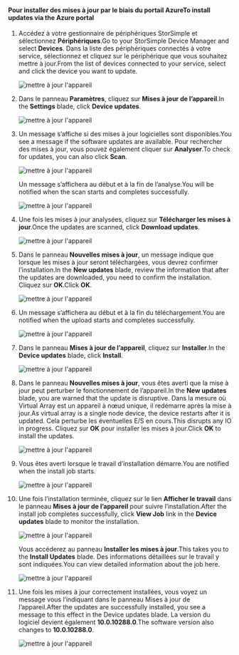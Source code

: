<!--author=alkohli last changed: 11/07/16 -->

#### <a name="to-install-updates-via-the-azure-portal"></a><span data-ttu-id="1eba6-101">Pour installer des mises à jour par le biais du portail Azure</span><span class="sxs-lookup"><span data-stu-id="1eba6-101">To install updates via the Azure portal</span></span>

1. <span data-ttu-id="1eba6-102">Accédez à votre gestionnaire de périphériques StorSimple et sélectionnez **Périphériques**.</span><span class="sxs-lookup"><span data-stu-id="1eba6-102">Go to your StorSimple Device Manager and select **Devices**.</span></span> <span data-ttu-id="1eba6-103">Dans la liste des périphériques connectés à votre service, sélectionnez et cliquez sur le périphérique que vous souhaitez mettre à jour.</span><span class="sxs-lookup"><span data-stu-id="1eba6-103">From the list of devices connected to your service, select and click the device you want to update.</span></span> 

    ![mettre à jour l'appareil](../includes/media/storsimple-virtual-array-install-update-via-portal/azupdate1m.png) 

2. <span data-ttu-id="1eba6-105">Dans le panneau **Paramètres**, cliquez sur **Mises à jour de l’appareil**.</span><span class="sxs-lookup"><span data-stu-id="1eba6-105">In the **Settings** blade, click **Device updates**.</span></span> 

    ![mettre à jour l'appareil](../includes/media/storsimple-virtual-array-install-update-via-portal/azupdate2m.png)  

3. <span data-ttu-id="1eba6-107">Un message s’affiche si des mises à jour logicielles sont disponibles.</span><span class="sxs-lookup"><span data-stu-id="1eba6-107">You see a message if the software updates are available.</span></span> <span data-ttu-id="1eba6-108">Pour rechercher des mises à jour, vous pouvez également cliquer sur **Analyser**.</span><span class="sxs-lookup"><span data-stu-id="1eba6-108">To check for updates, you can also click **Scan**.</span></span>

    ![mettre à jour l'appareil](../includes/media/storsimple-virtual-array-install-update-via-portal/azupdate3m.png)

    <span data-ttu-id="1eba6-110">Un message s’affichera au début et à la fin de l’analyse.</span><span class="sxs-lookup"><span data-stu-id="1eba6-110">You will be notified when the scan starts and completes successfully.</span></span>

    ![mettre à jour l'appareil](../includes/media/storsimple-virtual-array-install-update-via-portal/azupdate5m.png)

4. <span data-ttu-id="1eba6-112">Une fois les mises à jour analysées, cliquez sur **Télécharger les mises à jour**.</span><span class="sxs-lookup"><span data-stu-id="1eba6-112">Once the updates are scanned, click **Download updates**.</span></span> 

    ![mettre à jour l'appareil](../includes/media/storsimple-virtual-array-install-update-via-portal/azupdate6m.png)

5. <span data-ttu-id="1eba6-114">Dans le panneau **Nouvelles mises à jour**, un message indique que lorsque les mises à jour seront téléchargées, vous devrez confirmer l’installation.</span><span class="sxs-lookup"><span data-stu-id="1eba6-114">In the **New updates** blade, review the information that after the updates are downloaded, you need to confirm the installation.</span></span> <span data-ttu-id="1eba6-115">Cliquez sur **OK**.</span><span class="sxs-lookup"><span data-stu-id="1eba6-115">Click **OK**.</span></span>

    ![mettre à jour l'appareil](../includes/media/storsimple-virtual-array-install-update-via-portal/azupdate7m.png)

6. <span data-ttu-id="1eba6-117">Un message s’affichera au début et à la fin du téléchargement.</span><span class="sxs-lookup"><span data-stu-id="1eba6-117">You are notified when the upload starts and completes successfully.</span></span>

     ![mettre à jour l'appareil](../includes/media/storsimple-virtual-array-install-update-via-portal/azupdate8m.png)

5. <span data-ttu-id="1eba6-119">Dans le panneau **Mises à jour de l’appareil**, cliquez sur **Installer**.</span><span class="sxs-lookup"><span data-stu-id="1eba6-119">In the **Device updates** blade, click **Install**.</span></span>

     ![mettre à jour l'appareil](../includes/media/storsimple-virtual-array-install-update-via-portal/azupdate11m.png)   

6. <span data-ttu-id="1eba6-121">Dans le panneau **Nouvelles mises à jour**, vous êtes averti que la mise à jour peut perturber le fonctionnement de l’appareil.</span><span class="sxs-lookup"><span data-stu-id="1eba6-121">In the **New updates** blade, you are warned that the update is disruptive.</span></span> <span data-ttu-id="1eba6-122">Dans la mesure où Virtual Array est un appareil à nœud unique, il redémarre après la mise à jour.</span><span class="sxs-lookup"><span data-stu-id="1eba6-122">As virtual array is a single node device, the device restarts after it is updated.</span></span> <span data-ttu-id="1eba6-123">Cela perturbe les éventuelles E/S en cours.</span><span class="sxs-lookup"><span data-stu-id="1eba6-123">This disrupts any IO in progress.</span></span> <span data-ttu-id="1eba6-124">Cliquez sur **OK** pour installer les mises à jour.</span><span class="sxs-lookup"><span data-stu-id="1eba6-124">Click **OK** to install the updates.</span></span> 

    ![mettre à jour l'appareil](../includes/media/storsimple-virtual-array-install-update-via-portal/azupdate12m.png) 

7. <span data-ttu-id="1eba6-126">Vous êtes averti lorsque le travail d’installation démarre.</span><span class="sxs-lookup"><span data-stu-id="1eba6-126">You are notified when the install job starts.</span></span> 

    ![mettre à jour l'appareil](../includes/media/storsimple-virtual-array-install-update-via-portal/azupdate13m.png)

8.  <span data-ttu-id="1eba6-128">Une fois l’installation terminée, cliquez sur le lien **Afficher le travail** dans le panneau **Mises à jour de l’appareil** pour suivre l’installation.</span><span class="sxs-lookup"><span data-stu-id="1eba6-128">After the install job completes successfully, click **View Job** link in the **Device updates** blade to monitor the installation.</span></span> 

    ![mettre à jour l'appareil](../includes/media/storsimple-virtual-array-install-update-via-portal/azupdate15m.png)

    <span data-ttu-id="1eba6-130">Vous accéderez au panneau **Installer les mises à jour**.</span><span class="sxs-lookup"><span data-stu-id="1eba6-130">This takes you to the **Install Updates** blade.</span></span> <span data-ttu-id="1eba6-131">Des informations détaillées sur le travail y sont indiquées.</span><span class="sxs-lookup"><span data-stu-id="1eba6-131">You can view detailed information about the job here.</span></span>

    ![mettre à jour l'appareil](../includes/media/storsimple-virtual-array-install-update-via-portal/azupdate16m.png)

9. <span data-ttu-id="1eba6-133">Une fois les mises à jour correctement installées, vous voyez un message vous l’indiquant dans le panneau Mises à jour de l’appareil.</span><span class="sxs-lookup"><span data-stu-id="1eba6-133">After the updates are successfully installed, you see a message to this effect in the Device updates blade.</span></span> <span data-ttu-id="1eba6-134">La version du logiciel devient également **10.0.10288.0**.</span><span class="sxs-lookup"><span data-stu-id="1eba6-134">The software version also changes to **10.0.10288.0**.</span></span> 

    ![mettre à jour l'appareil](../includes/media/storsimple-virtual-array-install-update-via-portal/azupdate17m.png)